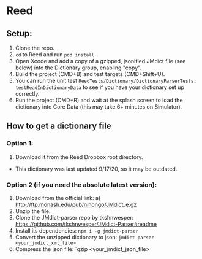 # Reed

## Setup:
1. Clone the repo.
2. `cd` to Reed and run `pod install`.
3. Open Xcode and add a copy of a gzipped, jsonified JMdict file (see below) into the Dictionary group, enabling "copy".
4. Build the project (CMD+B) and test targets (CMD+Shift+U).
5. You can run the unit test `ReedTests/Dictionary/DictionaryParserTests: testReadInDictionaryData` to see if you have your dictionary set up correctly.
6. Run the project (CMD+R) and wait at the splash screen to load the dictionary into Core Data (this may take 6+ minutes on Simulator).

## How to get a dictionary file
### Option 1:
1. Download it from the Reed Dropbox root directory.
* This dictionary was last updated 9/17/20, so it may be outdated.

### Option 2 (if you need the absolute latest version):
1. Download from the official link: 
  a) http://ftp.monash.edu/pub/nihongo/JMdict_e.gz
2. Unzip the file.
3. Clone the JMdict-parser repo by tkshnwesper: https://github.com/tkshnwesper/JMdict-Parser#readme
4. Install its dependencies: `npm i -g jmdict-parser`
5. Convert the unzipped dictionary to json: `jmdict-parser <your_jmdict_xml_file>`
6. Compress the json file: `gzip <your_jmdict_json_file>
